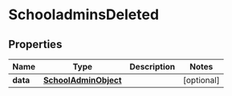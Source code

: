 
# SchooladminsDeleted

## Properties
Name | Type | Description | Notes
------------ | ------------- | ------------- | -------------
**data** | [**SchoolAdminObject**](SchoolAdminObject.md) |  |  [optional]



